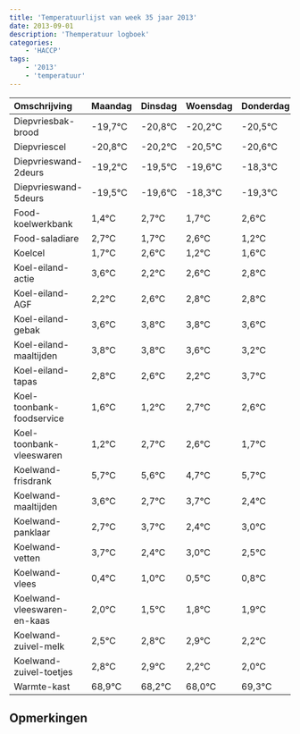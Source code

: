 ```yaml
---
title: 'Temperatuurlijst van week 35 jaar 2013'
date: 2013-09-01
description: 'Themperatuur logboek'
categories:
    - 'HACCP'
tags:
    - '2013'
    - 'temperatuur'
---
```

|Omschrijving|Maandag|Dinsdag|Woensdag|Donderdag|Vrijdag|Zaterdag|Zondag|
|:---|:---|:---|:---|:---|:---|:---|:---|
|Diepvriesbak-brood|-19,7°C|-20,8°C|-20,2°C|-20,5°C|-20,6°C|-19,3°C|-20,3°C|
|Diepvriescel|-20,8°C|-20,2°C|-20,5°C|-20,6°C|-19,3°C|-20,3°C|-19,4°C|
|Diepvrieswand-2deurs|-19,2°C|-19,5°C|-19,6°C|-18,3°C|-19,3°C|-18,4°C|-19,8°C|
|Diepvrieswand-5deurs|-19,5°C|-19,6°C|-18,3°C|-19,3°C|-18,4°C|-19,8°C|-19,4°C|
|Food-koelwerkbank|1,4°C|2,7°C|1,7°C|2,6°C|1,2°C|1,6°C|1,8°C|
|Food-saladiare|2,7°C|1,7°C|2,6°C|1,2°C|1,6°C|1,8°C|1,8°C|
|Koelcel|1,7°C|2,6°C|1,2°C|1,6°C|1,8°C|1,8°C|1,6°C|
|Koel-eiland-actie|3,6°C|2,2°C|2,6°C|2,8°C|2,8°C|2,6°C|2,2°C|
|Koel-eiland-AGF|2,2°C|2,6°C|2,8°C|2,8°C|2,6°C|2,2°C|3,7°C|
|Koel-eiland-gebak|3,6°C|3,8°C|3,8°C|3,6°C|3,2°C|4,7°C|4,6°C|
|Koel-eiland-maaltijden|3,8°C|3,8°C|3,6°C|3,2°C|4,7°C|4,6°C|3,7°C|
|Koel-eiland-tapas|2,8°C|2,6°C|2,2°C|3,7°C|3,6°C|2,7°C|3,7°C|
|Koel-toonbank-foodservice|1,6°C|1,2°C|2,7°C|2,6°C|1,7°C|2,7°C|1,4°C|
|Koel-toonbank-vleeswaren|1,2°C|2,7°C|2,6°C|1,7°C|2,7°C|1,4°C|2,0°C|
|Koelwand-frisdrank|5,7°C|5,6°C|4,7°C|5,7°C|4,4°C|5,0°C|4,5°C|
|Koelwand-maaltijden|3,6°C|2,7°C|3,7°C|2,4°C|3,0°C|2,5°C|2,8°C|
|Koelwand-panklaar|2,7°C|3,7°C|2,4°C|3,0°C|2,5°C|2,8°C|2,9°C|
|Koelwand-vetten|3,7°C|2,4°C|3,0°C|2,5°C|2,8°C|2,9°C|2,2°C|
|Koelwand-vlees|0,4°C|1,0°C|0,5°C|0,8°C|0,9°C|0,2°C|0,0°C|
|Koelwand-vleeswaren-en-kaas|2,0°C|1,5°C|1,8°C|1,9°C|1,2°C|1,0°C|2,3°C|
|Koelwand-zuivel-melk|2,5°C|2,8°C|2,9°C|2,2°C|2,0°C|3,3°C|2,8°C|
|Koelwand-zuivel-toetjes|2,8°C|2,9°C|2,2°C|2,0°C|3,3°C|2,8°C|4,0°C|
|Warmte-kast|68,9°C|68,2°C|68,0°C|69,3°C|68,8°C|70,0°C|69,2°C|

## Opmerkingen


